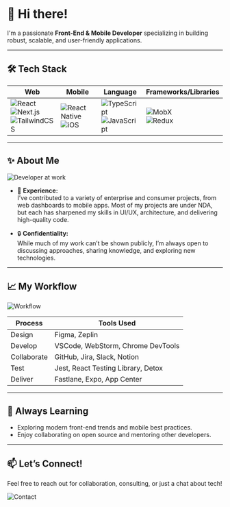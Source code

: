 # 👋 Hi there!

I'm a passionate **Front-End & Mobile Developer** specializing in building robust, scalable, and user-friendly applications.

---

## 🛠️ Tech Stack

| Web           | Mobile        | Language    | Frameworks/Libraries  |
|---------------|--------------|-------------|-----------------------|
| ![React](https://img.shields.io/badge/-React-61DAFB?logo=react&logoColor=white&style=flat-square) <br> ![Next.js](https://img.shields.io/badge/-Next.js-000?logo=next.js&logoColor=white&style=flat-square) <br> ![TailwindCSS](https://img.shields.io/badge/-TailwindCSS-38B2AC?logo=tailwindcss&logoColor=white&style=flat-square) | ![React Native](https://img.shields.io/badge/-React%20Native-61DAFB?logo=react&logoColor=white&style=flat-square) <br> ![iOS](https://img.shields.io/badge/-iOS-000000?logo=apple&logoColor=white&style=flat-square) | ![TypeScript](https://img.shields.io/badge/-TypeScript-3178C6?logo=typescript&logoColor=white&style=flat-square) <br> ![JavaScript](https://img.shields.io/badge/-JavaScript-F7DF1E?logo=javascript&logoColor=black&style=flat-square) | ![MobX](https://img.shields.io/badge/-MobX-FF9955?logo=mobx&logoColor=white&style=flat-square) <br> ![Redux](https://img.shields.io/badge/-Redux-764ABC?logo=redux&logoColor=white&style=flat-square) |

---

## ✨ About Me

![Developer at work](https://images.unsplash.com/photo-1519389950473-47ba0277781c?auto=format&fit=crop&w=800&q=80)

- 🚀 **Experience:**  
  I’ve contributed to a variety of enterprise and consumer projects, from web dashboards to mobile apps. Most of my projects are under NDA, but each has sharpened my skills in UI/UX, architecture, and delivering high-quality code.

- 🔒 **Confidentiality:**  
  While much of my work can’t be shown publicly, I’m always open to discussing approaches, sharing knowledge, and exploring new technologies.

---

## 📈 My Workflow

![Workflow](https://images.unsplash.com/photo-1461749280684-dccba630e2f6?auto=format&fit=crop&w=800&q=80)

| Process      | Tools Used                                                |
|--------------|----------------------------------------------------------|
| Design       | Figma, Zeplin                                            |
| Develop      | VSCode, WebStorm, Chrome DevTools                        |
| Collaborate  | GitHub, Jira, Slack, Notion                              |
| Test         | Jest, React Testing Library, Detox                       |
| Deliver      | Fastlane, Expo, App Center                               |

---

## 🌱 Always Learning

- Exploring modern front-end trends and mobile best practices.
- Enjoy collaborating on open source and mentoring other developers.

---

## 📫 Let’s Connect!

Feel free to reach out for collaboration, consulting, or just a chat about tech!

![Contact](https://images.unsplash.com/photo-1506744038136-46273834b3fb?auto=format&fit=crop&w=800&q=80)
